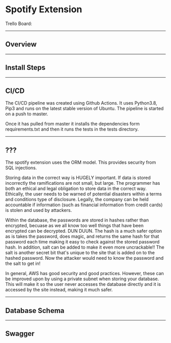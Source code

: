 # Spotify Extension

Trello Board: 

---

## Overview



---

## Install Steps

<!-- You will need the latest version of python and the pip package manager to complete the installation steps. Once you have python and pip, the steps are as follows:

- Clone the repository: `git clone https://github.com/rheal3/`
- Change directory into the repository: `cd receipt_app`
- Make sure venv is installed: `pip install venv`
- Create the virtual environment: `python3 -m venv venv`
- Activate the virtual environment: `source venv/bin/activate`
- Install the dependencies from requirments.txt: `pip3 install -r requirements.txt`
- Run the app: `python src/main.py` -->

---

## CI/CD

The CI/CD pipeline was created using Github Actions. It uses Python3.8, Pip3 and runs on the latest stable version of Ubuntu. The pipeline is started on a push to master.

Once it has pulled from master it installs the dependencies form requirements.txt and then it runs the tests in the tests directory.

---

## ???

The spotify extension uses the ORM model. This provides security from SQL injections.

Storing data in the correct way is HUGELY important. If data is stored incorrectly the ramifications are not small, but large. The programmer has both an ethical and legal obligation to store data in the correct way. Ethically, the user needs to be warned of potential disasters within a terms and conditions type of disclosure. Legally, the company can be held accountable if information (such as financial information from credit cards) is stolen and used by attackers. 

Within the database, the passwords are stored in hashes rather than encrypted, becuase as we all know too well things that have been encrypted can be decrypted. DUN DUUN. The hash is a much safer option as is takes the password, does magic, and returns the same hash for that password each time making it easy to check against the stored password hash. In addition, salt can be added to make it even more uncrackable!! The salt is another secret bit that's unique to the site that is added on to the hashed password. Now the attacker would need to know the password and the salt to get in!

In general, AWS has good security and good practices. However, these can be improved upon by using a private subnet when storing your database. This will make it so the user never accesses the database directly and it is accessed by the site instead, making it much safer.

---

## Database Schema

<!-- - customer many or zero orders, orders one and only one customer

- basket zero or one users, users one and only one basket

- product many or zero orders, orders many or one product

- category many or one product, product many or one category

- basket many or zero products, products many or zero baskets

- order_details one and only one order, orders one and only one order_details
- order_details many or one product, product many or zero order_details

![](./docs/db/schema.png) -->

---

## Swagger

<!-- The swagger file shows the endpoints that will be used in the application. The endpoints include: shop, user, and orders.

The swagger file is located at `.github/swagger.yml`. To view, it can be uploaded to https://editor.swagger.io/# or viewed in the terminal using the `less` or `cat` commands. -->

